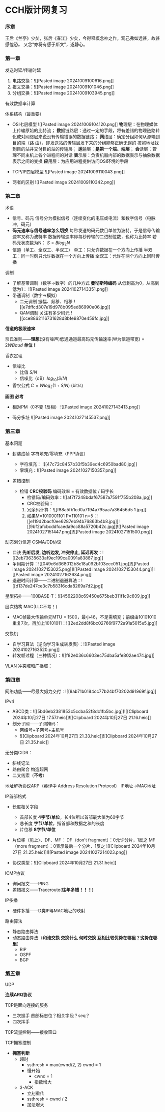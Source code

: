 # CCH版计网复习

### 序章

王后《兰亭》少矣，张后《春江》少矣，今得释概念神之作，观己弗如远甚，故甚感惶恐。
又念“亦将有感于斯文”，遂静心。

### 第一章

发送时延/传输时延
1. 电路交换：![[Pasted image 20241009100616.png]]
2. 报文交换：![[Pasted image 20241009101046.png]]
3. 分组交换：![[Pasted image 20241009103945.png]]

有效数据率计算

体系结构（最重要）

- OSI七层模型
	![[Pasted image 20241009104120.png]]
	**物**理层：在物理媒体上传输原始的比特流；
	**数**据链路层：通过一定的手段，将有差错的物理链路转化成对网络层来说没有传输错误的数据链路；
	**网**络层：确定分组如何从源端到目的端（路 由），即发送站的传输层发下来的分组能够正确无误的 按照地址找到目的站并交付目的站的传输层；
	**运**输层：**是第一个端、端层**；
	**会**话层：管理不同主机上各个进程间的对话
	**表**示层：负责机器内部的数据表示与抽象数据表示之间的变换
	**应**用层：为应用进程提供访问OSI环境的手段
- TCP/IP四层模型
	![[Pasted image 20241009110043.png]]
	
- 两者的区别
	![[Pasted image 20241009110342.png]]


### 第二章

术语

- 信号、码元
	信号分为模拟信号（连续变化的电压或电流）和数字信号（电脉冲，码元）
- **码元速率与信号速率怎么切换**
	每秒发送的码元数目单位为波特，于是信号传输速率又称为波特率
	数据传输速率即每秒传输的二进制位数，也称为比特率
	若码元状态数为N：
	$S = Blog_{2}{N}$
- 信道（单工、全双工、半双工）
	单工：只允许数据在一个方向上传播
	半双工：同一时刻只允许数据在一个方向上传播
	全双工：允许在两个方向上同时传播

调制

- 了解基带调制（数字->数字）的几种方式 **曼彻斯特编码**
	从低到高为0，从高到低为1：
	![[Pasted image 20241027143351.png]]
- 带通调制（数字->模拟）
  - 二元调制
	振幅、频移、相移
	![[e7dffcd307e19d978b095ed86990e06.jpg]]
  - QAM调制 关注有多少码元
	![[cce8862116731628d8bfe9870e459fc.jpg]]
	

**信道的极限速率**

奈氏准则——**理想**(没有噪声)低通通道最高码元传输速率(W为信道带宽) = $2WBaud$       **单位！**

香农定理

- 信噪比
  - 比值 $S/N$
  - 信噪比（dB）$log_{10}(S/N)$ 
- 香农公式 $C = W log_2(1+S/N)$ (bit/s)

**画图** **必考**

- 相对PM（0不变 1反相）
	![[Pasted image 20241027143413.png]]

- 码分多址
	![[Pasted image 20241027145537.png]]



### 第三章

基本问题

- 封装成帧 字符填充/零填充（PPP协议）
	- 字符填充： ![[47c72c8457b33f5b39ed4c6950bad80.jpg]]
	- 零填充：![[Pasted image 20241027150357.png]]

- 差错控制
  - 检错 **CRC校验码** 编码效率 = 有效数据位 / 码字长
	- 检错码/编码效率：![[af7f7248bdaf67587a7591f755b208a.jpg]]
	- CRC校验码：
	1. 冗余码计算：![[f88a5fb1cd0a7194a795aa7a36456d5 1.jpg]]
	2. 如果M=1010001101 P=110101 n=5：![[e119d2bacf0ee6287eb94b76863b4b8.jpg]]![[9bf2afcbcddfcaeda9cc88a5720b42c.jpg]]![[Pasted image 20241027151447.png]]![[Pasted image 20241027151500.png]]

动态划分信道 CSMA/CD协议

- 口诀  **先听后发, 边听边发, 冲突停止, 延迟再发**：![[2eb73635633af9ec199ca0091a83887.jpg]]
- 争用期计算：![[049c6d368012b8e18a092b103eec051.jpg]]![[Pasted image 20241027153025.png]]![[Pasted image 20241027153044.png]]![[Pasted image 20241027162634.png]]
- 退避时间计算——二进制退避算法：![[d137de247ce3c7b58316cda8269a7d2.jpg]]

星型拓扑——100BASE-T：![[4562208c69450e675beb311f1c9c609.jpg]]

层次结构 MAC(LLC不考！) 

- MAC帧最大传输单元MTU = 1500，最小46，不足需填充；前缀由10101010重复7次，再加上10101011：![[2ed2dd8f6bc02766f9772a91a5015e5.jpg]]

交换机

- 自学习算法（逆向学习生成转发表）：![[Pasted image 20241027163520.png]]
- 转发帧过程（三种情况）：![[f82e036c6603ec75dba5afe802ae474.jpg]]

VLAN 冲突域和广播域：



### 第四章

网络功能——尽最大努力交付：![[8ab71b0184cc77b24bf70202d91969f.jpg]]

IPv4 

- ABCD类：![[5bd6eb2381853c5ccba52f8dc1fb5bc.jpg]]![[Clipboard 2024年10月27日 17.57.heic]]![[Clipboard 2024年10月27日 21.16.heic]]
- 划分子网——子网掩码：
	- 网络号+子网号+主机号
	- ![[Clipboard 2024年10月27日 21.33.heic]]![[Clipboard 2024年10月27日 21.35.heic]]

无分类CIDR：

- 斜线记法
- 路由聚合 构造超网
- 二叉线索（**不考**）

地址解析协议ARP（英译中 Address Resolution Protocol）   IP地址->MAC地址

IP首部格式

- 长度相关字段
  - 首部长度 **4字节/单位**，长4位所以首部最大值为60字节
  - 总长度 **字节/单位**，指首部和数据之和的长度
  - 片位移 **8字节/单位**

- 片位移（见上）、DF、MF：
	DF（don't fragment）：0允许分片，1反之
	MF（more fragment）：0表示最后一个分片，1反之
	![[Clipboard 2024年10月27日 21.25.heic]]![[Pasted image 20241027214023.png]]
- 协议类型：![[Clipboard 2024年10月27日 21.31.heic]]


ICMP协议

- 询问报文——PING
- 差错报文——Traceroute(**往年多错！！！**)

IP多播

- 硬件多播——D类IP与MAC地址的映射

路由算法

- 静态路由算法
- 动态路由算法（**和谁交换 交换什么 何时交换 互相比较优势在哪里？劣势在哪里**）
  - RIP
  - OSPF
  - BGP



### 第五章

UDP

**连续ARQ协议**

TCP是面向连接的服务

- 三次握手 首部标志位？相关字段？seq？
- 四次挥手

TCP流量控制——接收窗口

TCP拥塞控制

- **拥塞判断**
  - 超时
    - ssthresh = max(cwnd/2, 2) cwnd = 1
    - 慢开始
      - cwnd = 1
      - 指数增大
  - 3-ACK
    - 立刻重传
    - ssthresh = cwnd / 2
    - 加法增大



















































 
